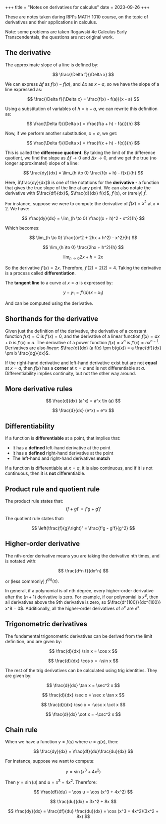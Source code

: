 +++
title = "Notes on derivatives for calculus"
date = 2023-09-26
+++

These are notes taken during RPI's MATH 1010 course, on the topic of derivatives and their applications in calculus.

<!-- more -->

Note: some problems are taken Rogawski 4e Calculus Early Transcendentals, the questions are not original work.

## The derivative

The approximate slope of a line is defined by:

$$
\frac{\Delta f}{\Delta x}
$$

We can express $\Delta f$ as $f(x) - f(a)$, and $\Delta x$ as $x - a$, so we have the slope of a line expressed as:

$$
\frac{\Delta f}{\Delta x} = \frac{f(x) - f(a)}{x - a}
$$

Using a substitution of variables of $h = x - a$, we can rewrite this definition as:

$$
\frac{\Delta f}{\Delta x} = \frac{f(a + h) - f(a)}{h}
$$

Now, if we perform another substitution, $x = a$, we get:

$$
\frac{\Delta f}{\Delta x} = \frac{f(x + h) - f(x)}{h}
$$

This is called the **difference quotient**. By taking the limit of the difference quotient, we find the slope as $\Delta f \rightarrow 0$ and $\Delta x \rightarrow 0$, and we get the true (no longer approximate!) slope of a line:

$$
\frac{dy}{dx} = \lim_{h \to 0} \frac{f(x + h) - f(x)}{h}
$$

Here, $\frac{dy}{dx}$ is one of the notations for the **derivative** - a function that gives the true slope of the line at any point. We can also notate the derivative with $\frac{df}{dx}$, $\frac{d}{dx} f(x)$, $f'(x)$, or (rarely) $\dot f$.

For instance, suppose we were to compute the derivative of $f(x) = x^2$ at $x = 2$. We have:

$$
\frac{dy}{dx} = \lim_{h \to 0} \frac{(x + h)^2 - x^2}{h}
$$

Which becomes:

$$
\lim_{h \to 0} \frac{(x^2 + 2hx + h^2) - x^2}{h}
$$

$$
\lim_{h \to 0} \frac{2hx + h^2}{h}
$$

$$
\lim_{h \to 0} 2x + h = 2x
$$

So the derivative $f'(x) = 2x$. Therefore, $f'(2) = 2(2) = 4$. Taking the derivative is a process called **differentiation**.

The **tangent line** to a curve at $x = a$ is expressed by:

$$
y-y_1 = f'(a) (x- x_1)
$$

And can be computed using the derivative.

## Shorthands for the derivative

Given just the definition of the derivative, the derivative of a constant function $f(x) = C$ is $f'(x) = 0$, and the derivative of a linear function $f(x) = ax + b$ is $f'(x) = a$. The derivative of a power function $f(x) = x^n$ is $f'(x) = nx^{n - 1}$. Derivatives are also _linear_: $\frac{d}{dx} (a f(x) \pm b(g(x)) = a \frac{df}{dx} \pm b \frac{dg}{dx}$.

If the right-hand derivative and left-hand derivative exist but are not **equal** at $x = a$, then $f(x)$ has a **corner** at $x = a$ and is not differentiable at $a$. Differentiability implies continuity, but not the other way around.

## More derivative rules

$$
\frac{d}{dx} (a^x) = a^x \ln (a)
$$

$$
\frac{d}{dx} (e^x) = e^x
$$

## Differentiability

If a function is **differentiable** at a point, that implies that:

- It has a **defined** left-hand derivative at the point
- It has a **defined** right-hand derivative at the point
- The left-hand and right-hand derivatives **match**

If a function is differentiable at $x = a$, it is also continuous, and if it is not continuous, then it is **not** differentiable.

## Product rule and quotient rule

The product rule states that:
$$
(f + g)' = f'g + g'f
$$

The quotient rule states that:

$$
\left(\frac{f}{g}\right)' = \frac{f'g - g'f}{g^2}
$$

## Higher-order derivative

The nth-order derivative means you are taking the derivative nth times, and is notated with:

$$
\frac{d^n f}{dx^n}
$$

or (less commonly) $f^{(n)}(x)$.

In general, if a polynomial is of nth degree, every higher-order derivative after the $(n + 1)$ derivative is zero. For example, if our polynomial is $x^8$, then all derivatives above the 9th derivative is zero, so $\frac{d^{100}}{dx^{100}} x^8 = 0$. Additionally, all the higher-order derivatives of $e^x$ are $e^x$.

## Trigonometric derivatives

The fundamental trigonometric derivatives can be derived from the limit definition, and are given by:

$$
\frac{d}{dx} \sin x = \cos x
$$

$$
\frac{d}{dx} \cos x = -\sin x
$$

The rest of the trig derivatives can be calculated using trig identities. They are given by:

$$
\frac{d}{dx} \tan x = \sec^2 x
$$

$$
\frac{d}{dx} \sec x = \sec x \tan x
$$

$$
\frac{d}{dx} \csc x = -\csc x \cot x
$$

$$
\frac{d}{dx} \cot x = -\csc^2 x
$$

## Chain rule

When we have a function $y = f(u)$ where $u = g(x)$, then:

$$
\frac{dy}{dx} = \frac{df}{du}\frac{du}{dx}
$$

For instance, suppose we want to compute:

$$
y = \sin(x^3 + 4x^2)
$$

Then $y = \sin(u)$ and $u = x^3 + 4x^2$. Therefore:

$$
\frac{df}{du} = \cos u = \cos (x^3 + 4x^2)
$$

$$
\frac{du}{dx} = 3x^2 + 8x
$$

$$
\frac{dy}{dx} = \frac{df}{du} \frac{du}{dx} = \cos (x^3 + 4x^2)(3x^2 + 8x)
$$

